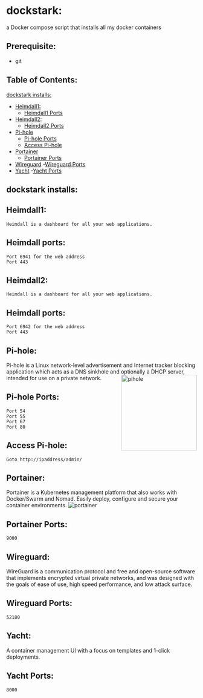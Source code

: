 # dockstark:
a Docker compose script that installs all my docker containers 


## Prerequisite:
 - git


## Table of Contents:

[dockstark installs:](#dockstark-installs)
 - [Heimdall1:](#Heimdall1)
    - [Heimdall1 Ports](#heimdall-ports)
 - [Heimdall2:](#heimdall2)
    - [Heimdall2 Ports](#heimdall-ports-1)
 - [Pi-hole](#pi-hole)
    - [Pi-hole Ports](#pi-hole-ports)
    - [Access Pi-hole](#access-pi-hole)
 - [Portainer](#portainer)
    - [Portainer Ports](#portainer-ports)
 - [Wireguard](#wireguard)
    -[Wireguard Ports](#wireguard-ports)
 - [Yacht](#yacht)
    -[Yacht Ports](#yacht-ports)


## dockstark installs:

## Heimdall1:

```
Heimdall is a dashboard for all your web applications.
```


## Heimdall ports:

```
Port 6941 for the web address
Port 443
```

## Heimdall2:

```
Heimdall is a dashboard for all your web applications.
```


## Heimdall ports:

```
Port 6942 for the web address
Port 443
```

## Pi-hole:

Pi-hole is a Linux network-level advertisement and Internet tracker blocking application which acts
as a DNS sinkhole and optionally a DHCP server, intended for use on a private network. <img align="Right" width="200" img src="https://upload.wikimedia.org/wikipedia/commons/0/00/Pi-hole_Logo.png" alt="pihole"/>

## Pi-hole Ports:

```
Port 54
Port 55
Port 67
Port 80
```

## Access Pi-hole:

```
Goto http://ipaddress/admin/
```

## Portainer:

Portainer is a Kubernetes management platform that also works with Docker/Swarm and Nomad. Easily deploy, configure and secure your container environments.
<img src="https://www.clipartmax.com/png/middle/259-2595398_portainer-para-gestionar-tus-contenedores-en-docker-container-crane.png" alt="portainer"/>

## Portainer Ports:

```
9000
```

## Wireguard:

WireGuard is a communication protocol and free and open-source software that implements encrypted virtual private networks, and was designed with the goals of ease of use, high speed performance, and low attack surface.

## Wireguard Ports:

```
52180
```

## Yacht:

A container management UI with a focus on templates and 1-click deployments.

## Yacht Ports:

```
8000
```
